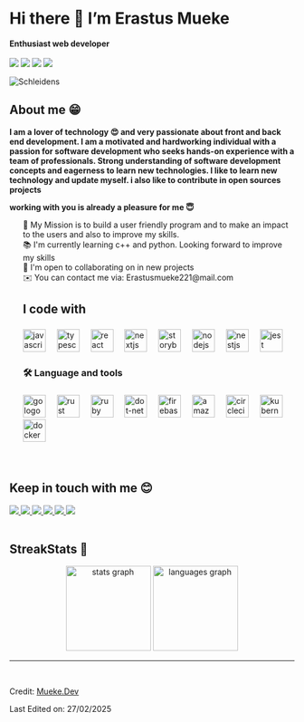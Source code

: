   <h1 id="hi-there--im-Erastus Mueke">Hi there 👋 I’m Erastus Mueke</h1>
<p><strong>Enthusiast web developer</strong>
<br>
<br>
<img src="https://img.shields.io/badge/nuxt.js-00C58E?style=for-the-badge&amp;logo=nuxt.js&amp;logoColor=white"> <img src="https://img.shields.io/badge/Vue.js-35495E?style=for-the-badge&amp;logo=vue.js&amp;logoColor=4FC08D"> <img src="https://img.shields.io/badge/React-20232A?style=for-the-badge&amp;logo=react&amp;logoColor=61DAFB"> <img src="https://img.shields.io/badge/Node.js-43853D?style=for-the-badge&amp;logo=node.js&amp;logoColor=white">
<br></p>
  <img align="center" alt="Schleidens" src="https://cdn.dribbble.com/users/1059583/screenshots/4171367/coding-freak.gif">
<h2 id="about-me">About me 😁</h2>
  <p>
  <b>
  I am a lover of technology 😍 and very passionate about front and back end development. I am a motivated and hardworking individual with a passion for software development who seeks hands-on experience with a team of professionals.
Strong understanding of software development concepts and eagerness to learn new technologies.
  I like to learn new technology and update myself. i also like to contribute in open sources projects
</b></p><p><b>working with you is already a pleasure for me 😇
</b></p>
  <p></p>
<ul>
<p align="left">🎯 My Mission is to build a user friendly program and to make an impact to the users and also to improve my skills.<br>📚 I'm currently learning c++ and python. Looking forward to improve my skills <br>🤝  I'm open to collaborating on in new projects<br>✉️ You can contact me via: Erastusmueke221@mail.com</p>

<h2 align="left">I code with</h2>

###

<div align="left">
  <img src="https://cdn.jsdelivr.net/gh/devicons/devicon/icons/javascript/javascript-original.svg" height="40" alt="javascript logo"  />
  <img width="12" />
  <img src="https://cdn.jsdelivr.net/gh/devicons/devicon/icons/typescript/typescript-original.svg" height="40" alt="typescript logo"  />
  <img width="12" />
  <img src="https://cdn.jsdelivr.net/gh/devicons/devicon/icons/react/react-original.svg" height="40" alt="react logo"  />
  <img width="12" />
  <img src="https://cdn.jsdelivr.net/gh/devicons/devicon/icons/nextjs/nextjs-original.svg" height="40" alt="nextjs logo"  />
  <img width="12" />
  <img src="https://cdn.jsdelivr.net/gh/devicons/devicon/icons/storybook/storybook-original.svg" height="40" alt="storybook logo"  />
  <img width="12" />
  <img src="https://cdn.jsdelivr.net/gh/devicons/devicon/icons/nodejs/nodejs-original.svg" height="40" alt="nodejs logo"  />
  <img width="12" />
  <img src="https://cdn.jsdelivr.net/gh/devicons/devicon/icons/nestjs/nestjs-original.svg" height="40" alt="nestjs logo"  />
  <img width="12" />
  <img src="https://cdn.jsdelivr.net/gh/devicons/devicon/icons/jest/jest-plain.svg" height="40" alt="jest logo"  />
</div>


###

###

<h3 align="left">🛠 Language and tools</h3>

###

<div align="left">
  <img src="https://cdn.jsdelivr.net/gh/devicons/devicon/icons/go/go-original-wordmark.svg" height="40" alt="go logo"  />
  <img width="12" />
  <img src="https://cdn.jsdelivr.net/gh/devicons/devicon/icons/rust/rust-original.svg" height="40" alt="rust logo"  />
  <img width="12" />
  <img src="https://cdn.jsdelivr.net/gh/devicons/devicon/icons/ruby/ruby-plain-wordmark.svg" height="40" alt="ruby logo"  />
  <img width="12" />
  <img src="https://cdn.jsdelivr.net/gh/devicons/devicon/icons/dot-net/dot-net-plain-wordmark.svg" height="40" alt="dot-net logo"  />
  <img width="12" />
  <img src="https://cdn.jsdelivr.net/gh/devicons/devicon/icons/firebase/firebase-plain-wordmark.svg" height="40" alt="firebase logo"  />
  <img width="12" />
  <img src="https://cdn.jsdelivr.net/gh/devicons/devicon/icons/amazonwebservices/amazonwebservices-line-wordmark.svg" height="40" alt="amazonwebservices logo"  />
  <img width="12" />
  <img src="https://cdn.jsdelivr.net/gh/devicons/devicon/icons/circleci/circleci-plain.svg" height="40" alt="circleci logo"  />
  <img width="12" />
  <img src="https://cdn.jsdelivr.net/gh/devicons/devicon/icons/kubernetes/kubernetes-plain.svg" height="40" alt="kubernetes logo"  />
  <img width="12" />
  <img src="https://cdn.jsdelivr.net/gh/devicons/devicon/icons/docker/docker-plain-wordmark.svg" height="40" alt="docker logo"  />
</div>


###
###
</ul>
<br>
<h2 id="keep-in-touch-with-me">Keep in touch with me 😊</h2>
<a href="https://twitter.com/schleidens_dev">
<img src="https://img.shields.io/twitter/follow/Schleidens_dev?color=blue&amp;label=follow&amp;logo=twitter&amp;logoColor=white&amp;style=for-the-badge">
</a>
<a href="https://instagram.com/schleidens.dev">
<img src="https://img.shields.io/badge/Instagram-E4405F?style=for-the-badge&amp;logo=instagram&amp;logoColor=white">
</a>
<a href="https://linkedin.com/in/alectineschleidens">
<img src="https://img.shields.io/badge/LinkedIn-0077B5?style=for-the-badge&amp;logo=linkedin&amp;logoColor=white">
</a>
<a href="https://facebook.com/elhermano.dejesus">
<img src="https://img.shields.io/badge/Facebook-1877F2?style=for-the-badge&amp;logo=facebook&amp;logoColor=white">
</a>
<a href="https://dev.to/schleidens">
<img src="https://img.shields.io/badge/dev.to-0A0A0A?style=for-the-badge&amp;logo=dev.to&amp;logoColor=white">
</a>
<a href="https://discord.gg/fAuyjtSR">
  <img src="https://img.shields.io/badge/Discord-7289DA?style=for-the-badge&amp;logo=discord&amp;logoColor=white">
</a>
<br>
<br>
<h2 id="streakstats">StreakStats 🚀</h2>

<div align="center">
  <img src="https://github-readme-stats.vercel.app/api?username=maurodesouza&hide_title=false&hide_rank=false&show_icons=true&include_all_commits=true&count_private=true&disable_animations=false&theme=dracula&locale=en&hide_border=false" height="150" alt="stats graph"  />
  <img src="https://github-readme-stats.vercel.app/api/top-langs?username=maurodesouza&locale=en&hide_title=false&layout=compact&card_width=320&langs_count=5&theme=dracula&hide_border=false" height="150" alt="languages graph"  />
</div>

<hr>
<br>
<p>Credit: <a href="https://github.com/Schleidens">Mueke.Dev</a></p>
<p>Last Edited on: 27/02/2025</p> 
